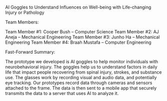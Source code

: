 AI Goggles to Understand Influences on Well-being with Life-changing Injury or Pathology



Team Members:

Team Member #1: Cooper Bush – Computer Science
Team Member #2: AJ Aneja – Mechanical Engineering
Team Member #3: Junho Ha – Mechanical Engineering
Team Member #4: Braah Mustafa – Computer Engineering



Fast-Forward Summary:

The prototype we developed is AI goggles to help monitor individuals with neurobehavioral injury. The goggles help us to understand factors in daily life that impact people recovering from spinal injury, strokes, and substance use. The glasses work by recording visual and audio data, and potentially eye tracking. Our prototypes record data through cameras and sensors attached to the frame. The data is then sent to a mobile app that securely transmits the data to a server that uses AI to analyze it.

